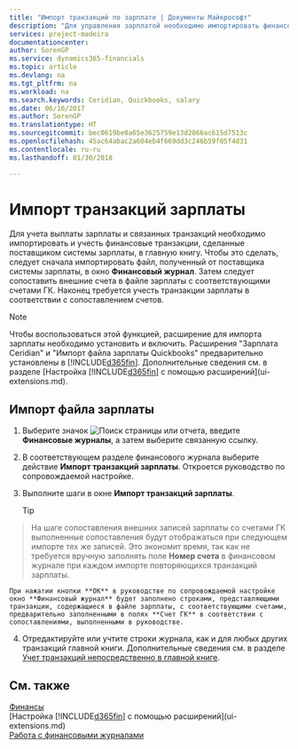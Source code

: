 ```yaml
---
title: "Импорт транзакций по зарплате | Документы Майкрософт"
description: "Для управления зарплатой необходимо импортировать финансовые транзакции от поставщика заработной платы непосредственно в главную книгу, используя расширение для зарплаты, например Ceridian или Quickbooks."
services: project-madeira
documentationcenter: 
author: SorenGP
ms.service: dynamics365-financials
ms.topic: article
ms.devlang: na
ms.tgt_pltfrm: na
ms.workload: na
ms.search.keywords: Ceridian, Quickbooks, salary
ms.date: 06/16/2017
ms.author: SorenGP
ms.translationtype: HT
ms.sourcegitcommit: bec0619be0a65e3625759e13d2866ac615d7513c
ms.openlocfilehash: 45ac64abac2a604eb4f669dd3c246b59f05f4d31
ms.contentlocale: ru-ru
ms.lasthandoff: 01/30/2018

---
```

# <a name="import-payroll-transactions"></a>Импорт транзакций зарплаты
Для учета выплаты зарплаты и связанных транзакций необходимо импортировать и учесть финансовые транзакции, сделанные поставщиком системы зарплаты, в главную книгу. Чтобы это сделать, следует сначала импортировать файл, полученный от поставщика системы зарплаты, в окно **Финансовый журнал**. Затем следует сопоставить внешние счета в файле зарплаты с соответствующими счетами ГК. Наконец требуется учесть транзакции зарплаты в соответствии с сопоставлением счетов.

> [!NOTE]  
>   Чтобы воспользоваться этой функцией, расширение для импорта зарплаты необходимо установить и включить. Расширения "Зарплата Ceridian" и "Импорт файла зарплаты Quickbooks" предварительно установлены в [!INCLUDE[d365fin](includes/d365fin_md.md)]. Дополнительные сведения см. в разделе [Настройка [!INCLUDE[d365fin](includes/d365fin_md.md)] с помощью расширений](ui-extensions.md).

## <a name="to-import-a-payroll-file"></a>Импорт файла зарплаты
1. Выберите значок ![Поиск страницы или отчета](media/ui-search/search_small.png "Значок поиска страницы или отчета"), введите **Финансовые журналы**, а затем выберите связанную ссылку.
2. В соответствующем разделе финансового журнала выберите действие **Импорт транзакций зарплаты**. Откроется руководство по сопровождаемой настройке.
3. Выполните шаги в окне **Импорт транзакций зарплаты**.

    > [!TIP]  
>   На шаге сопоставления внешних записей зарплаты со счетами ГК выполненные сопоставления будут отображаться при следующем импорте тех же записей. Это экономит время, так как не требуется вручную заполнять поле **Номер счета** в финансовом журнале при каждом импорте повторяющихся транзакций зарплаты.   

    При нажатии кнопки **ОК** в руководстве по сопровождаемой настройке окно **Финансовый журнал** будет заполнено строками, представляющими транзакции, содержащиеся в файле зарплаты, с соответствующими счетами, предварительно заполненными в полях **Счет ГК** в соответствии с сопоставлениями, выполненными в руководстве.
4. Отредактируйте или учтите строки журнала, как и для любых других транзакций главной книги. Дополнительные сведения см. в разделе [Учет транзакций непосредственно в главной книге](finance-how-post-transactions-directly.md).   

## <a name="see-also"></a>См. также
[Финансы](finance.md)  
[Настройка [!INCLUDE[d365fin](includes/d365fin_md.md)] с помощью расширений](ui-extensions.md)  
[Работа с финансовыми журналами](ui-work-general-journals.md)  

